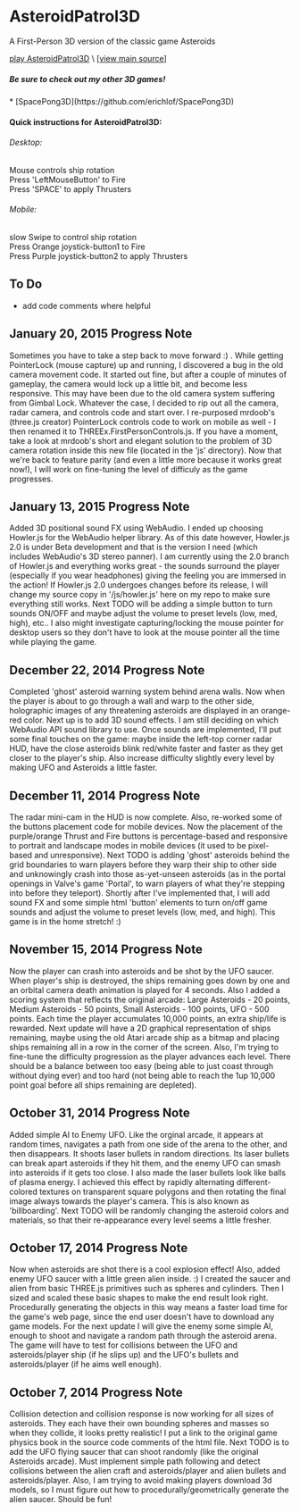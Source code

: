 AsteroidPatrol3D
================

A First-Person 3D version of the classic game Asteroids <br>

[play AsteroidPatrol3D](http://erichlof.github.io/AsteroidPatrol3D/AsteroidPatrol3D.html)
\ [[view main source](https://github.com/erichlof/AsteroidPatrol3D/blob/gh-pages/AsteroidPatrol3D.html)\]

<h5>Be sure to check out my other 3D games!</h5>
* [SpacePong3D](https://github.com/erichlof/SpacePong3D)


<h4>Quick instructions for AsteroidPatrol3D:</h4>
<h6>Desktop:</h6> 
Mouse controls ship rotation <br>
Press 'LeftMouseButton' to Fire <br>
Press 'SPACE' to apply Thrusters <br>

<h6>Mobile:</h6> 
slow Swipe to control ship rotation <br>
Press Orange joystick-button1 to Fire <br>
Press Purple joystick-button2 to apply Thrusters <br>


To Do
-----
* add code comments where helpful


January 20, 2015 Progress Note
--------------------------------

Sometimes you have to take a step back to move forward :) .  While getting PointerLock (mouse capture) up and running, I discovered a bug in the old camera movement code.  It started out fine, but after a couple of minutes of gameplay, the camera would lock up a little bit, and become less responsive.  This may have been due to the old camera system suffering from Gimbal Lock.  Whatever the case, I decided to rip out all the camera, radar camera, and controls code and start over.  I re-purposed mrdoob's (three.js creator) PointerLock controls code to work on mobile as well - I then renamed it to THREEx.FirstPersonControls.js.  If you have a moment, take a look at mrdoob's short and elegant solution to the problem of 3D camera rotation inside this new file (located in the 'js' directory).  Now that we're back to feature parity (and even a little more because it works great now!), I will work on fine-tuning the level of difficuly as the game progresses.


January 13, 2015 Progress Note
--------------------------------

Added 3D positional sound FX using WebAudio.  I ended up choosing Howler.js for the WebAudio helper library.  As of this date however, Howler.js 2.0 is under Beta development and that is the version I need (which includes WebAudio's 3D stereo panner).  I am currently using the 2.0 branch of Howler.js and everything works great - the sounds surround the player (especially if you wear headphones) giving the feeling you are immersed in the action!  If Howler.js 2.0 undergoes changes before its release, I will change my source copy in '/js/howler.js' here on my repo to make sure everything still works.  Next TODO will be adding a simple button to turn sounds ON/OFF and maybe adjust the volume to preset levels (low, med, high), etc..  I also might investigate capturing/locking the mouse pointer for desktop users so they don't have to look at the mouse pointer all the time while playing the game. 


December 22, 2014 Progress Note
--------------------------------

Completed 'ghost' asteroid warning system behind arena walls.  Now when the player is about to go through a wall and warp to the other side, holographic images of any threatening asteroids are displayed in an orange-red color.  Next up is to add 3D sound effects.  I am still deciding on which WebAudio API sound library to use.  Once sounds are implemented, I'll put some final touches on the game: maybe inside the left-top corner radar HUD, have the close asteroids blink red/white faster and faster as they get closer to the player's ship. Also increase difficulty slightly every level by making UFO and Asteroids a little faster.


December 11, 2014 Progress Note
--------------------------------

The radar mini-cam in the HUD is now complete.  Also, re-worked some of the buttons placement code for mobile devices.  Now the placement of the purple/orange Thrust and Fire buttons is percentage-based and responsive to portrait and landscape modes in mobile devices (it used to be pixel-based and unresponsive).  Next TODO is adding 'ghost' asteroids behind the grid boundaries to warn players before they warp their ship to other side and unknowingly crash into those as-yet-unseen asteroids (as in the portal openings in Valve's game 'Portal', to warn players of what they're stepping into before they teleport). Shortly after I've implemented that, I will add sound FX and some simple html 'button' elements to turn on/off game sounds and adjust the volume to preset levels (low, med, and high).  This game is in the home stretch! :)


November 15, 2014 Progress Note
--------------------------------

Now the player can crash into asteroids and be shot by the UFO saucer.  When player's ship is destroyed, the ships remaining goes down by one and an orbital camera death animation is played for 4 seconds.  Also I added a scoring system that reflects the original arcade: Large Asteroids - 20 points, Medium Asteroids - 50 points, Small Asteroids - 100 points, UFO - 500 points.  Each time the player accumulates 10,000 points, an extra ship/life is rewarded. Next update will have a 2D graphical representation of ships remaining, maybe using the old Atari arcade ship as a bitmap and placing ships remaining all in a row in the corner of the screen.  Also, I'm trying to fine-tune the difficulty progression as the player advances each level.  There should be a balance between too easy (being able to just coast through without dying ever) and too hard (not being able to reach the 1up 10,000 point goal before all ships remaining are depleted).   


October 31, 2014 Progress Note
--------------------------------

Added simple AI to Enemy UFO.  Like the orginal arcade, it appears at random times, navigates a path from one side of the arena to the other, and then disappears.  It shoots laser bullets in random directions.  Its laser bullets can break apart asteroids if they hit them, and the enemy UFO can smash into asteroids if it gets too close.  I also made the laser bullets look like balls of plasma energy.  I achieved this effect by rapidly alternating different-colored textures on transparent square polygons and then rotating the final image always towards the player's camera.  This is also known as 'billboarding'.  Next TODO will be randomly changing the asteroid colors and materials, so that their re-appearance every level seems a little fresher.


October 17, 2014 Progress Note
--------------------------------

Now when asteroids are shot there is a cool explosion effect!  Also, added enemy UFO saucer with a little green alien inside. :) I created the saucer and alien from basic THREE.js primitives such as spheres and cylinders.  Then I sized and scaled these basic shapes to make the end result look right.  Procedurally generating the objects in this way means a faster load time for the game's web page, since the end user doesn't have to download any game models.  For the next update I will give the enemy some simple AI, enough to shoot and navigate a random path through the asteroid arena.  The game will have to test for collisions between the UFO and asteroids/player ship (if he slips up) and the UFO's bullets and asteroids/player (if he aims well enough).


October 7, 2014 Progress Note
--------------------------------

Collision detection and collision response is now working for all sizes of asteroids.  They each have their own bounding spheres and masses so when they collide, it looks pretty realistic!  I put a link to the original game physics book in the source code comments of the html file. Next TODO is to add the UFO flying saucer that can shoot randomly (like the original Asteroids arcade).  Must implement simple path following and detect collisions between the alien craft and asteroids/player and alien bullets and asteroids/player.  Also, I am trying to avoid making players download 3d models, so I must figure out how to procedurally/geometrically generate the alien saucer. Should be fun!
